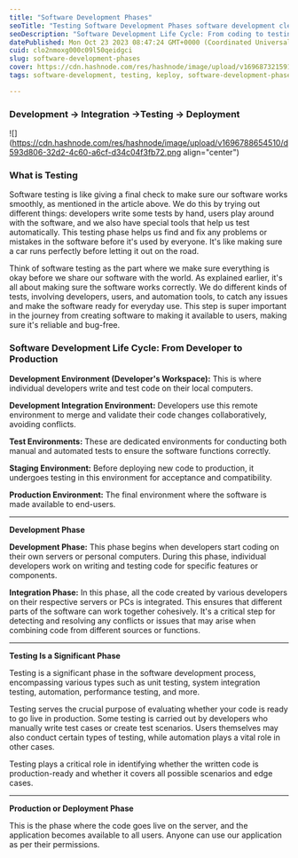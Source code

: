 ```yaml
---
title: "Software Development Phases"
seoTitle: "Testing Software Development Phases software development clean code"
seoDescription: "Software Development Life Cycle: From coding to testing and deployment. Learn about phases like development, integration, testing, and production deployment"
datePublished: Mon Oct 23 2023 08:47:24 GMT+0000 (Coordinated Universal Time)
cuid: clo2nmoxg000c09l50qeidgci
slug: software-development-phases
cover: https://cdn.hashnode.com/res/hashnode/image/upload/v1696873215913/35095719-473a-4b73-915e-29c5e26888c8.png
tags: software-development, testing, keploy, software-development-phases

---
```


### Development -&gt; Integration -&gt;Testing -&gt; Deployment

![](https://cdn.hashnode.com/res/hashnode/image/upload/v1696788654510/d593d806-32d2-4c60-a6cf-d34c04f3fb72.png align="center")

### What is Testing

Software testing is like giving a final check to make sure our software works smoothly, as mentioned in the article above. We do this by trying out different things: developers write some tests by hand, users play around with the software, and we also have special tools that help us test automatically. This testing phase helps us find and fix any problems or mistakes in the software before it's used by everyone. It's like making sure a car runs perfectly before letting it out on the road.

Think of software testing as the part where we make sure everything is okay before we share our software with the world. As explained earlier, it's all about making sure the software works correctly. We do different kinds of tests, involving developers, users, and automation tools, to catch any issues and make the software ready for everyday use. This step is super important in the journey from creating software to making it available to users, making sure it's reliable and bug-free.

### **Software Development Life Cycle: From Developer to Production**

**Development Environment (Developer's Workspace):** This is where individual developers write and test code on their local computers.

**Development Integration Environment:** Developers use this remote environment to merge and validate their code changes collaboratively, avoiding conflicts.

**Test Environments:** These are dedicated environments for conducting both manual and automated tests to ensure the software functions correctly.

**Staging Environment:** Before deploying new code to production, it undergoes testing in this environment for acceptance and compatibility.

**Production Environment:** The final environment where the software is made available to end-users.  

---

**Development Phase**

**Development Phase:** This phase begins when developers start coding on their own servers or personal computers. During this phase, individual developers work on writing and testing code for specific features or components.

**Integration Phase:** In this phase, all the code created by various developers on their respective servers or PCs is integrated. This ensures that different parts of the software can work together cohesively. It's a critical step for detecting and resolving any conflicts or issues that may arise when combining code from different sources or functions.  

---

**Testing Is a Significant Phase**

Testing is a significant phase in the software development process, encompassing various types such as unit testing, system integration testing, automation, performance testing, and more.

Testing serves the crucial purpose of evaluating whether your code is ready to go live in production. Some testing is carried out by developers who manually write test cases or create test scenarios. Users themselves may also conduct certain types of testing, while automation plays a vital role in other cases.

Testing plays a critical role in identifying whether the written code is production-ready and whether it covers all possible scenarios and edge cases.

---

**Production or Deployment Phase**

This is the phase where the code goes live on the server, and the application becomes available to all users. Anyone can use our application as per their permissions.